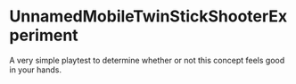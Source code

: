 # UnnamedMobileTwinStickShooterExperiment
A very simple playtest to determine whether or not this concept feels good in your hands.
